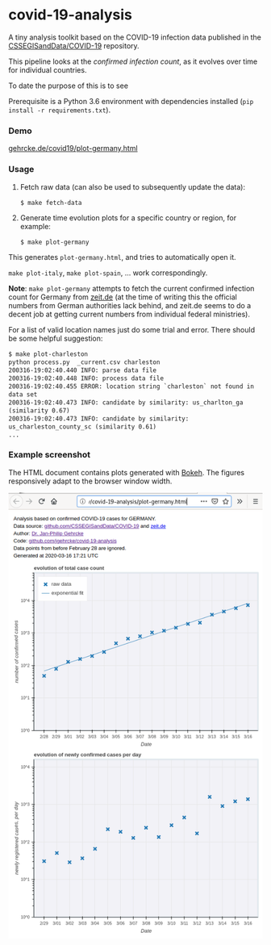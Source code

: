 # covid-19-analysis

A tiny analysis toolkit based on the COVID-19 infection data published in the
[CSSEGISandData/COVID-19](https://github.com/CSSEGISandData/COVID-19)
repository.

This pipeline looks at the _confirmed infection count_, as it evolves over time
for individual countries.

To date the purpose of this is to see

Prerequisite is a Python 3.6 environment with dependencies installed (`pip install -r requirements.txt`).

### Demo

[gehrcke.de/covid19/plot-germany.html](https://gehrcke.de/covid19/plot-germany.html)

### Usage

1. Fetch raw data (can also be used to subsequently update the data):

   ```
   $ make fetch-data
   ```

2. Generate time evolution plots for a specific country or region, for example:

   ```
   $ make plot-germany
   ```

This generates `plot-germany.html`, and tries to automatically open it.

`make plot-italy`, `make plot-spain`, ... work correspondingly.

**Note**: `make plot-germany` attempts to fetch the current confirmed infection
count for Germany from [zeit.de](https://www.zeit.de/) (at the time of writing
this the official numbers from German authorities lack behind, and zeit.de
seems to do a decent job at getting current numbers from individual federal
ministries).

For a list of valid location names just do some trial and error. There should
be some helpful suggestion:

```
$ make plot-charleston
python process.py  _current.csv charleston
200316-19:02:40.440 INFO: parse data file
200316-19:02:40.448 INFO: process data file
200316-19:02:40.455 ERROR: location string `charleston` not found in data set
200316-19:02:40.473 INFO: candidate by similarity: us_charlton_ga (similarity 0.67)
200316-19:02:40.473 INFO: candidate by similarity: us_charleston_county_sc (similarity 0.61)
...
```

### Example screenshot

The HTML document contains plots generated with
[Bokeh](https://docs.bokeh.org/en/latest/index.html). The figures responsively
adapt to the browser window width.

![covid-19-analysis example screenshot](https://raw.githubusercontent.com/jgehrcke/covid-19-analysis/master/screenshot.png "covid-19-analysis")
